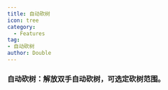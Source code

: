 ```yaml
---
title: 自动砍树
icon: tree
category:
  - Features
tag:
- 自动砍树
author: Double
---
```



### 自动砍树：解放双手自动砍树，可选定砍树范围。


